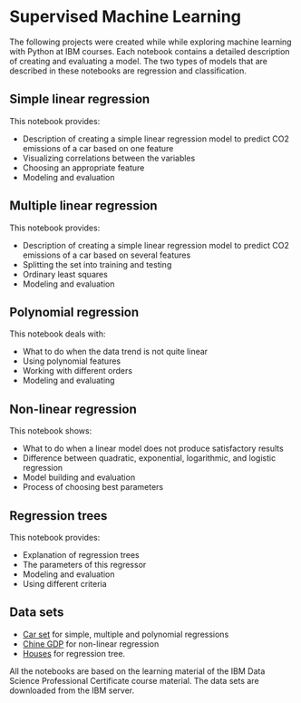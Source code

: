# Supervised Machine Learning

The following projects were created while while exploring machine learning with Python at IBM courses. Each notebook contains a detailed description of creating and evaluating a model. The two types of models that are described in these notebooks are regression and classification.

## Simple linear regression

This notebook provides:

* Description of creating a simple linear regression model to predict CO2 emissions of a car based on one feature
* Visualizing correlations between the variables
* Choosing an appropriate feature
* Modeling and evaluation

## Multiple linear regression

This notebook provides:

* Description of creating a simple linear regression model to predict CO2 emissions of a car based on several features
* Splitting the set into training and testing
* Ordinary least squares
* Modeling and evaluation

## Polynomial regression

This notebook deals with:

* What to do when the data trend is not quite linear
* Using polynomial features
* Working with different orders
* Modeling and evaluating

## Non-linear regression

This notebook shows:

* What to do when a linear model does not produce satisfactory results
* Difference between quadratic, exponential, logarithmic, and logistic regression
* Model building and evaluation
* Process of choosing best parameters

## Regression trees

This notebook provides:

* Explanation of regression trees
* The parameters of this regressor
* Modeling and evaluation
* Using different criteria

## Data sets

* [Car set](https://cf-courses-data.s3.us.cloud-object-storage.appdomain.cloud/IBMDeveloperSkillsNetwork-ML0101EN-SkillsNetwork/labs/Module%202/data/FuelConsumptionCo2.csv) for simple, multiple and polynomial regressions
* [Chine GDP](https://cf-courses-data.s3.us.cloud-object-storage.appdomain.cloud/IBMDeveloperSkillsNetwork-ML0101EN-SkillsNetwork/labs/Module%202/data/china_gdp.csv) for non-linear regression
* [Houses](https://cf-courses-data.s3.us.cloud-object-storage.appdomain.cloud/IBMDeveloperSkillsNetwork-ML0101EN-SkillsNetwork/labs/Module%203/data/real_estate_data.csv) for regression tree.

All the notebooks are based on the learning material of the IBM Data Science Professional Certificate course material. The data sets are downloaded from the IBM server.
